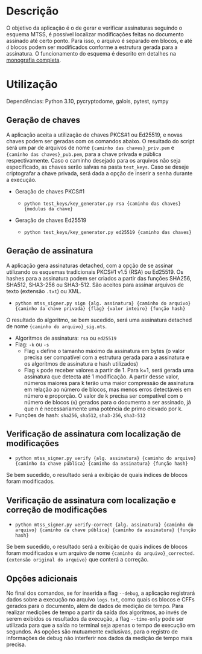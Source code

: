 

# Descrição

O objetivo da aplicação é o de gerar e verificar assinaturas seguindo o esquema MTSS, é possível localizar modificações feitas no documento assinado até certo ponto. Para isso, o arquivo é separado em blocos, e até ```d``` blocos podem ser modificados conforme a estrutura gerada para a assinatura. O funcionamento do esquema é descrito em detalhes na [monografia completa](https://repositorio.ufsc.br/handle/123456789/248660).
# Utilização

Dependências: Python 3.10, pycryptodome, galois, pytest, sympy

## Geração de chaves

A aplicação aceita a utilização de chaves PKCS#1 ou Ed25519, e novas chaves podem ser geradas com os comandos abaixo. O resultado do script será um par de arquivos de nome ```{caminho das chaves}_priv.pem``` e ```{caminho das chaves}_pub.pem```, para a chave privada e pública respectivamente. Caso o caminho desejado para os arquivos não seja especificado, as chaves serão salvas na pasta ```test_keys```. Caso se deseje criptografar a chave privada, será dada a opção de inserir a senha durante a execução.

- Geração de chaves PKCS#1 

    - ```python test_keys/key_generator.py rsa {caminho das chaves} {modulus da chave}```

- Geração de chaves Ed25519 

    - ```python test_keys/key_generator.py ed25519 {caminho das chaves}```

## Geração de assinatura

A aplicação gera assinaturas detached, com a opção de se assinar utilizando os esquemas tradicionais PKCS#1 v1.5 (RSA) ou Ed25519. Os hashes para a assinatura podem ser criados a partir das funções SHA256, SHA512, SHA3-256 ou SHA3-512. São aceitos para assinar arquivos de texto (extensão ```.txt```) ou XML.

- ```python mtss_signer.py sign {alg. assinatura} {caminho do arquivo} {caminho da chave privada} {flag} {valor inteiro} {função hash}```

O resultado do algoritmo, se bem sucedido, será uma assinatura detached de nome ```{caminho do arquivo}_sig.mts```.

- Algoritmos de assinatura: ```rsa``` ou ```ed25519```
- Flag: ```-k``` ou ```-s```
    - Flag ```s``` define o tamanho máximo da assinatura em bytes (o valor precisa ser compatível com a estrutura gerada para a assinatura e os algoritmos de assinatura e hash utilizados)
    - Flag ```k``` pode receber valores a partir de 1. Para k=1, será gerada uma assinatura que detecta até 1 modificação. A partir desse valor, números maiores para k terão uma maior compressão de assinatura em relação ao número de blocos, mas menos erros detectáveis em número e proporção. O valor de k precisa ser compatível com o número de blocos (```n```) gerados para o documento a ser assinado, já que n é necessariamente uma potência de primo elevado por k.
- Funções de hash: ```sha256```, ```sha512```, ```sha3-256```, ```sha3-512```

## Verificação de assinatura com localização de modificações

- ```python mtss_signer.py verify {alg. assinatura} {caminho do arquivo} {caminho da chave pública} {caminho da assinatura} {função hash}```

Se bem sucedido, o resultado será a exibição de quais índices de blocos foram modificados.

## Verificação de assinatura com localização e correção de modificações

- ```python mtss_signer.py verify-correct {alg. assinatura} {caminho do arquivo} {caminho da chave pública} {caminho da assinatura} {função hash}```

Se bem sucedido, o resultado será a exibição de quais índices de blocos foram modificados e um arquivo de nome ```{caminho do arquivo}_corrected.{extensão original do arquivo}``` que conterá a correção.

## Opções adicionais

No final dos comandos, se for inserida a flag ```--debug```, a aplicação registrará dados sobre a execução no arquivo ```logs.txt```, como quais os blocos e CFFs gerados para o documento, além de dados de medição de tempo. Para realizar medições de tempo a partir da saída dos algoritmos, ao invés de serem exibidos os resultados da execução, a flag ```--time-only``` pode ser utilizada para que a saída no terminal seja apenas o tempo de execução em segundos. As opções são mutuamente exclusivas, para o registro de informações de debug não interferir nos dados da medição de tempo mais precisa.

